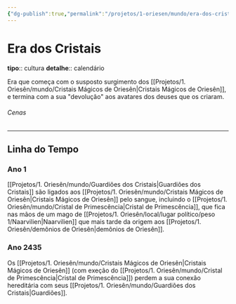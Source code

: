 ```yaml
---
{"dg-publish":true,"permalink":"/projetos/1-oriesen/mundo/era-dos-cristais/"}
---
```




# Era dos Cristais
**tipo**:: cultura
**detalhe**:: calendário

Era que começa com o susposto surgimento dos [[Projetos/1. Oriesên/mundo/Cristais Mágicos de Oriesên|Cristais Mágicos de Oriesên]], e termina com a sua "devolução" aos avatares dos deuses que os criaram.


###### Cenas



---
## Linha do Tempo

### Ano 1
[[Projetos/1. Oriesên/mundo/Guardiões dos Cristais|Guardiões dos Cristais]] são ligados aos [[Projetos/1. Oriesên/mundo/Cristais Mágicos de Oriesên|Cristais Mágicos de Oriesên]] pelo sangue, incluindo o [[Projetos/1. Oriesên/mundo/Cristal de Primescência|Cristal de Primescência]], que fica nas mãos de um mago de [[Projetos/1. Oriesên/local/lugar político/peso 1/Naarvilien|Naarvilien]] que mais tarde da origem aos [[Projetos/1. Oriesên/demônios de Oriesên|demônios de Oriesên]].


### Ano 2435
Os [[Projetos/1. Oriesên/mundo/Cristais Mágicos de Oriesên|Cristais Mágicos de Oriesên]] (com exeção do [[Projetos/1. Oriesên/mundo/Cristal de Primescência|Cristal de Primescência]]) perdem a sua conexão hereditária com seus [[Projetos/1. Oriesên/mundo/Guardiões dos Cristais|Guardiões]].
